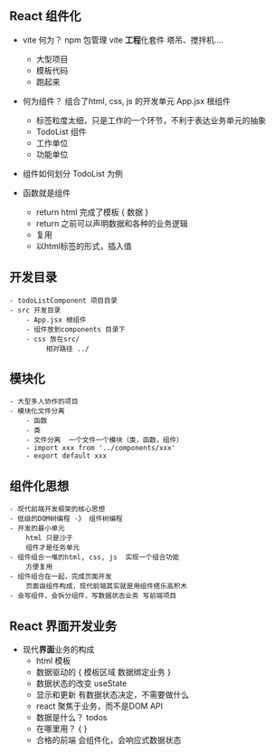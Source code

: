 ## React 组件化

- vite 何为？
 npm 包管理
    vite **工程**化套件  塔吊、搅拌机....
    - 大型项目
    - 模板代码
    - 跑起来

- 何为组件？
    组合了html, css, js 的开发单元 
    App.jsx 根组件
    - 标签粒度太细，只是工作的一个环节，不利于表达业务单元的抽象
    - TodoList 组件
    - 工作单位
    - 功能单位
- 组件如何划分 TodoList 为例
- 函数就是组件
    - return html 完成了模板 { 数据 }
    - return 之前可以声明数据和各种的业务逻辑
    - 复用 
    - 以html标签的形式，插入值

## 开发目录
    - todoListComponent 项目目录 
    - src 开发目录
        - App.jsx 根组件
        - 组件放到components 目录下
        - css 放在src/
             相对路径 ../

## 模块化
    - 大型多人协作的项目
    - 模块化文件分离
        - 函数
        - 类
        - 文件分离  一个文件一个模块（类，函数，组件）
        - import xxx from '../components/xxx'
        - export default xxx 

## 组件化思想
    - 现代前端开发框架的核心思想
    - 低级的DOM树编程 -》 组件树编程
    - 开发的最小单元
        html 只是沙子
        组件才是任务单元
    - 组件组合一堆的html, css, js  实现一个组合功能
        方便复用 
    - 组件组合在一起，完成页面开发
        页面由组件构成，现代前端其实就是用组件搭乐高积木
    - 会写组件，会拆分组件，写数据状态业务 写前端项目

## React 界面开发业务
- 现代**界面**业务的构成
    - html 模板
    - 数据驱动的 { 模板区域 数据绑定业务 }
    - 数据状态的改变 useState
    - 显示和更新 有数据状态决定，不需要做什么
    - react 聚焦于业务，而不是DOM API
    - 数据是什么？ todos   
    - 在哪里用？ {  }
    - 合格的前端 会组件化，会响应式数据状态  











